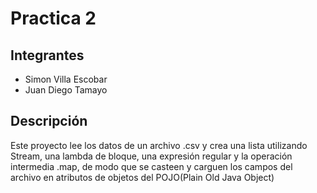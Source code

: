 # Practica 2

## Integrantes

- Simon Villa Escobar
- Juan Diego Tamayo

## Descripción

Este proyecto lee los datos de un archivo .csv y crea una lista utilizando Stream, una lambda de bloque, 
una expresión regular y la operación intermedia .map, de modo que se casteen y 
carguen los campos del archivo en atributos de objetos del POJO(Plain Old Java Object)
